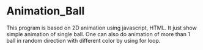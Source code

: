 # Animation_Ball
This program is based on 2D animation using javascript, HTML.
It just show simple animation of single ball. One can also do animation of more than 1 ball in random direction with different color by using for loop.
